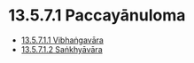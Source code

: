 

# 13.5.7.1 Paccayānuloma

* [13.5.7.1.1 Vibhaṅgavāra](13.5.7.1/13.5.7.1.1.md)
* [13.5.7.1.2 Saṅkhyāvāra](13.5.7.1/13.5.7.1.2.md)



